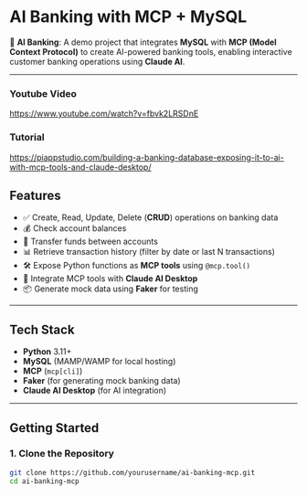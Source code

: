 # AI Banking with MCP + MySQL

🚀 **AI Banking**: A demo project that integrates **MySQL** with **MCP (Model Context Protocol)** to create AI-powered banking tools, enabling interactive customer banking operations using **Claude AI**.

---
### Youtube Video
https://www.youtube.com/watch?v=fbvk2LRSDnE
### Tutorial 
https://piappstudio.com/building-a-banking-database-exposing-it-to-ai-with-mcp-tools-and-claude-desktop/

## Features

- ✅ Create, Read, Update, Delete (**CRUD**) operations on banking data
- 💰 Check account balances
- 🔄 Transfer funds between accounts
- 📊 Retrieve transaction history (filter by date or last N transactions)
- 🛠 Expose Python functions as **MCP tools** using `@mcp.tool()`
- 🤖 Integrate MCP tools with **Claude AI Desktop**
- 📦 Generate mock data using **Faker** for testing

---

## Tech Stack

- **Python** 3.11+
- **MySQL** (MAMP/WAMP for local hosting)
- **MCP** (`mcp[cli]`)
- **Faker** (for generating mock banking data)
- **Claude AI Desktop** (for AI integration)

---

## Getting Started

### 1. Clone the Repository
```bash
git clone https://github.com/yourusername/ai-banking-mcp.git
cd ai-banking-mcp

